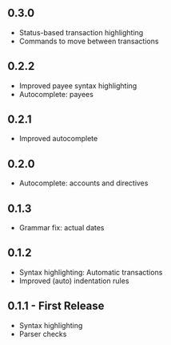 ## 0.3.0
* Status-based transaction highlighting
* Commands to move between transactions

## 0.2.2
* Improved payee syntax highlighting
* Autocomplete: payees

## 0.2.1
* Improved autocomplete

## 0.2.0
* Autocomplete: accounts and directives

## 0.1.3
* Grammar fix: actual dates

## 0.1.2
* Syntax highlighting: Automatic transactions
* Improved (auto) indentation rules

## 0.1.1 - First Release
* Syntax highlighting
* Parser checks
